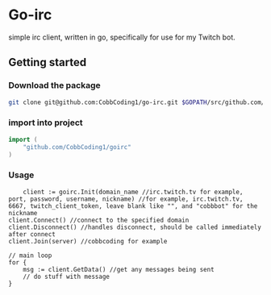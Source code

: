 # Go-irc
simple irc client, written in go, specifically for use for my Twitch bot.

## Getting started

### Download the package
```bash
git clone git@github.com:CobbCoding1/go-irc.git $GOPATH/src/github.com/CobbCoding1/goirc
```

### import into project
```Go
import (
    "github.com/CobbCoding1/goirc"
)
```


### Usage
```
    client := goirc.Init(domain_name //irc.twitch.tv for example, port, password, username, nickname) //for example, irc.twitch.tv, 6667, twitch_client_token, leave blank like "", and "cobbbot" for the nickname
client.Connect() //connect to the specified domain
client.Disconnect() //handles disconnect, should be called immediately after connect
client.Join(server) //cobbcoding for example

// main loop
for {
    msg := client.GetData() //get any messages being sent
    // do stuff with message
}
```
